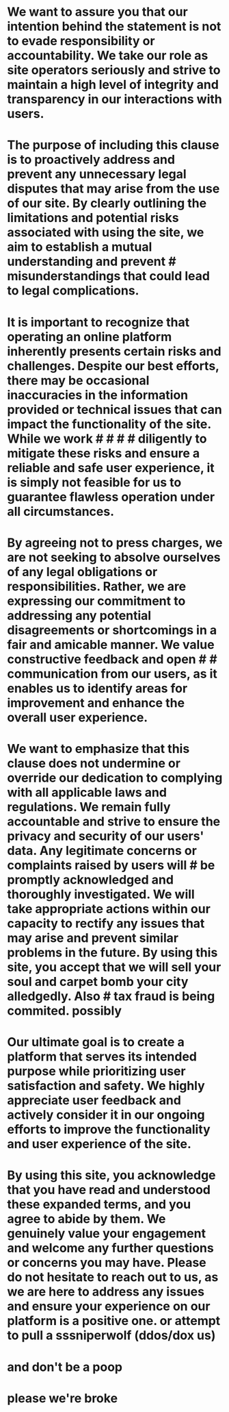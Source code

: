 # We want to assure you that our intention behind the statement is not to evade responsibility or accountability. We take our role as site operators seriously and strive to maintain a high level of integrity and transparency in our interactions with users.

# The purpose of including this clause is to proactively address and prevent any unnecessary legal disputes that may arise from the use of our site. By clearly outlining the limitations and potential risks associated with using the site, we aim to establish a mutual understanding and prevent # misunderstandings that could lead to legal complications.

# It is important to recognize that operating an online platform inherently presents certain risks and challenges. Despite our best efforts, there may be occasional inaccuracies in the information provided or technical issues that can impact the functionality of the site. While we work # # # # diligently to mitigate these risks and ensure a reliable and safe user experience, it is simply not feasible for us to guarantee flawless operation under all circumstances.

# By agreeing not to press charges, we are not seeking to absolve ourselves of any legal obligations or responsibilities. Rather, we are expressing our commitment to addressing any potential disagreements or shortcomings in a fair and amicable manner. We value constructive feedback and open # # communication from our users, as it enables us to identify areas for improvement and enhance the overall user experience.

# We want to emphasize that this clause does not undermine or override our dedication to complying with all applicable laws and regulations. We remain fully accountable and strive to ensure the privacy and security of our users' data. Any legitimate concerns or complaints raised by users will # be promptly acknowledged and thoroughly investigated. We will take appropriate actions within our capacity to rectify any issues that may arise and prevent similar problems in the future. By using this site, you accept that we will sell your soul and carpet bomb your city alledgedly. Also # tax fraud is being commited. possibly

# Our ultimate goal is to create a platform that serves its intended purpose while prioritizing user satisfaction and safety. We highly appreciate user feedback and actively consider it in our ongoing efforts to improve the functionality and user experience of the site.

# By using this site, you acknowledge that you have read and understood these expanded terms, and you agree to abide by them. We genuinely value your engagement and welcome any further questions or concerns you may have. Please do not hesitate to reach out to us, as we are here to address any issues and ensure your experience on our platform is a positive one. or attempt to pull a sssniperwolf (ddos/dox us)
# and don't be a poop

# please we're broke
